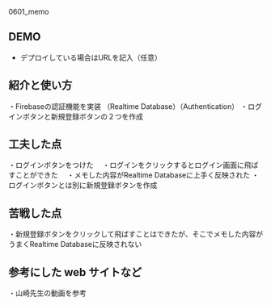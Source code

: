 0601_memo

## DEMO

  - デプロイしている場合はURLを記入（任意）

## 紹介と使い方

  ・Firebaseの認証機能を実装
  （Realtime Database）（Authentication）
  ・ログインボタンと新規登録ボタンの２つを作成


## 工夫した点

  ・ログインボタンをつけた
　・ログインをクリックするとログイン画面に飛ばすことができた
　・メモした内容がRealtime Databaseに上手く反映された
  ・ログインボタンとは別に新規登録ボタンを作成

## 苦戦した点

  ・新規登録ボタンをクリックして飛ばすことはできたが、そこでメモした内容がうまくRealtime Databaseに反映されない
  

## 参考にした web サイトなど

  ・山崎先生の動画を参考